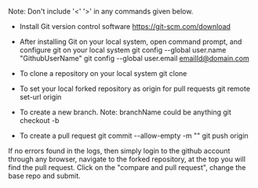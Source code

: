 Note: Don't include '<' '>' in any commands given below.

* Install Git version control software
https://git-scm.com/download

* After installing Git on your local system, open command prompt, and configure git on your local system
git config --global user.name "GithubUserName"
git config --global user.email <emailId@domain.com>

* To clone a repository on your local system
git clone <repositoryURL>

* To set your local forked repository as origin for pull requests
git remote set-url origin <YourForkedRepositoryURL>

* To create a new branch. Note: branchName could be anything
git checkout -b <branchName>   

* To create a pull request
git commit --allow-empty -m "<message>"
git push origin <branchName>

If no errors found in the logs, then simply login to the github account through any browser, navigate to the forked repository, at the top you will find the pull request. Click on the "compare and pull request", change the base repo and submit.





